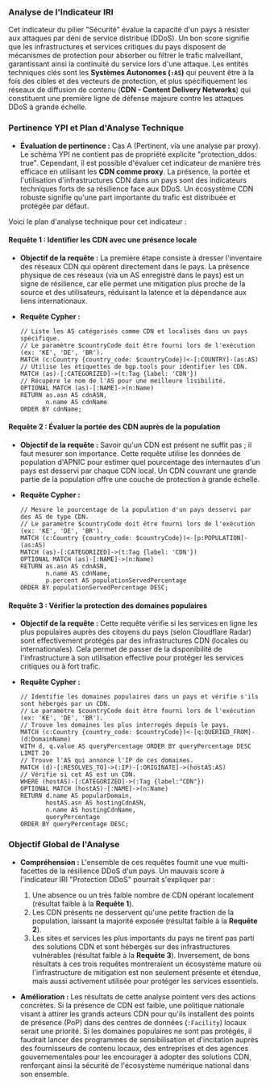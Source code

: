 ### Analyse de l'Indicateur IRI

Cet indicateur du pilier "Sécurité" évalue la capacité d'un pays à résister aux attaques par déni de service distribué (DDoS). Un bon score signifie que les infrastructures et services critiques du pays disposent de mécanismes de protection pour absorber ou filtrer le trafic malveillant, garantissant ainsi la continuité du service lors d'une attaque. Les entités techniques clés sont les **Systèmes Autonomes (`:AS`)** qui peuvent être à la fois des cibles et des vecteurs de protection, et plus spécifiquement les réseaux de diffusion de contenu (**CDN - Content Delivery Networks**) qui constituent une première ligne de défense majeure contre les attaques DDoS à grande échelle.

### Pertinence YPI et Plan d'Analyse Technique

* **Évaluation de pertinence :** Cas A (Pertinent, via une analyse par proxy). Le schéma YPI ne contient pas de propriété explicite "protection_ddos: true". Cependant, il est possible d'évaluer cet indicateur de manière très efficace en utilisant les **CDN comme proxy**. La présence, la portée et l'utilisation d'infrastructures CDN dans un pays sont des indicateurs techniques forts de sa résilience face aux DDoS. Un écosystème CDN robuste signifie qu'une part importante du trafic est distribuée et protégée par défaut.

Voici le plan d'analyse technique pour cet indicateur :

#### Requête 1 : Identifier les CDN avec une présence locale

* **Objectif de la requête :** La première étape consiste à dresser l'inventaire des réseaux CDN qui opèrent directement dans le pays. La présence physique de ces réseaux (via un AS enregistré dans le pays) est un signe de résilience, car elle permet une mitigation plus proche de la source et des utilisateurs, réduisant la latence et la dépendance aux liens internationaux.

* **Requête Cypher :**
    ```cypher
    // Liste les AS catégorisés comme CDN et localisés dans un pays spécifique.
    // Le paramètre $countryCode doit être fourni lors de l'exécution (ex: 'KE', 'DE', 'BR').
    MATCH (c:Country {country_code: $countryCode})<-[:COUNTRY]-(as:AS)
    // Utilise les étiquettes de bgp.tools pour identifier les CDN.
    MATCH (as)-[:CATEGORIZED]->(t:Tag {label: 'CDN'})
    // Récupère le nom de l'AS pour une meilleure lisibilité.
    OPTIONAL MATCH (as)-[:NAME]->(n:Name)
    RETURN as.asn AS cdnASN,
           n.name AS cdnName
    ORDER BY cdnName;
    ```

#### Requête 2 : Évaluer la portée des CDN auprès de la population

* **Objectif de la requête :** Savoir qu'un CDN est présent ne suffit pas ; il faut mesurer son importance. Cette requête utilise les données de population d'APNIC pour estimer quel pourcentage des internautes d'un pays est desservi par chaque CDN local. Un CDN couvrant une grande partie de la population offre une couche de protection à grande échelle.

* **Requête Cypher :**
    ```cypher
    // Mesure le pourcentage de la population d'un pays desservi par des AS de type CDN.
    // Le paramètre $countryCode doit être fourni lors de l'exécution (ex: 'KE', 'DE', 'BR').
    MATCH (c:Country {country_code: $countryCode})<-[p:POPULATION]-(as:AS)
    MATCH (as)-[:CATEGORIZED]->(t:Tag {label: 'CDN'})
    OPTIONAL MATCH (as)-[:NAME]->(n:Name)
    RETURN as.asn AS cdnASN,
           n.name AS cdnName,
           p.percent AS populationServedPercentage
    ORDER BY populationServedPercentage DESC;
    ```

#### Requête 3 : Vérifier la protection des domaines populaires

* **Objectif de la requête :** Cette requête vérifie si les services en ligne les plus populaires auprès des citoyens du pays (selon Cloudflare Radar) sont effectivement protégés par des infrastructures CDN (locales ou internationales). Cela permet de passer de la disponibilité de l'infrastructure à son utilisation effective pour protéger les services critiques ou à fort trafic.

* **Requête Cypher :**
    ```cypher
    // Identifie les domaines populaires dans un pays et vérifie s'ils sont hébergés par un CDN.
    // Le paramètre $countryCode doit être fourni lors de l'exécution (ex: 'KE', 'DE', 'BR').
    // Trouve les domaines les plus interrogés depuis le pays.
    MATCH (c:Country {country_code: $countryCode})<-[q:QUERIED_FROM]-(d:DomainName)
    WITH d, q.value AS queryPercentage ORDER BY queryPercentage DESC LIMIT 20
    // Trouve l'AS qui annonce l'IP de ces domaines.
    MATCH (d)-[:RESOLVES_TO]->(:IP)-[:ORIGINATE]->(hostAS:AS)
    // Vérifie si cet AS est un CDN.
    WHERE (hostAS)-[:CATEGORIZED]->(:Tag {label:"CDN"})
    OPTIONAL MATCH (hostAS)-[:NAME]->(n:Name)
    RETURN d.name AS popularDomain,
           hostAS.asn AS hostingCdnASN,
           n.name AS hostingCdnName,
           queryPercentage
    ORDER BY queryPercentage DESC;
    ```

### Objectif Global de l'Analyse

* **Compréhension :** L'ensemble de ces requêtes fournit une vue multi-facettes de la résilience DDoS d'un pays. Un mauvais score à l'indicateur IRI "Protection DDoS" pourrait s'expliquer par :
    1.  Une absence ou un très faible nombre de CDN opérant localement (résultat faible à la **Requête 1**).
    2.  Les CDN présents ne desservent qu'une petite fraction de la population, laissant la majorité exposée (résultat faible à la **Requête 2**).
    3.  Les sites et services les plus importants du pays ne tirent pas parti des solutions CDN et sont hébergés sur des infrastructures vulnérables (résultat faible à la **Requête 3**).
    Inversement, de bons résultats à ces trois requêtes montreraient un écosystème mature où l'infrastructure de mitigation est non seulement présente et étendue, mais aussi activement utilisée pour protéger les services essentiels.

* **Amélioration :** Les résultats de cette analyse pointent vers des actions concrètes. Si la présence de CDN est faible, une politique nationale visant à attirer les grands acteurs CDN pour qu'ils installent des points de présence (PoP) dans des centres de données (`:Facility`) locaux serait une priorité. Si les domaines populaires ne sont pas protégés, il faudrait lancer des programmes de sensibilisation et d'incitation auprès des fournisseurs de contenu locaux, des entreprises et des agences gouvernementales pour les encourager à adopter des solutions CDN, renforçant ainsi la sécurité de l'écosystème numérique national dans son ensemble.